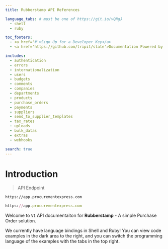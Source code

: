 ```yaml
---
title: Rubberstamp API References

language_tabs: # must be one of https://git.io/vQNgJ
  - shell
  - ruby

toc_footers:
  - <a href='#'>Sign Up for a Developer Key</a>
  - <a href='https://github.com/tripit/slate'>Documentation Powered by Slate</a>

includes:
  - authentication
  - errors
  - internationalization
  - users
  - budgets
  - comments
  - companies
  - departments
  - products
  - purchase_orders
  - payments
  - suppliers
  - send_to_supplier_templates
  - tax_rates
  - uploads
  - bulk_datas
  - extras
  - webhooks

search: true
---
```


# Introduction

> API Endpoint

```shell
https://app.procurementexpress.com
```

```ruby
https://app.procurementexpress.com
```

Welcome to `V1` API documentaiton for **Rubberstamp** - A simple Purchase Order solution.

We currently have language bindings in Shell and Ruby! You can view code examples in the dark area to the right, and you can switch the programming language of the examples with the tabs in the top right.
